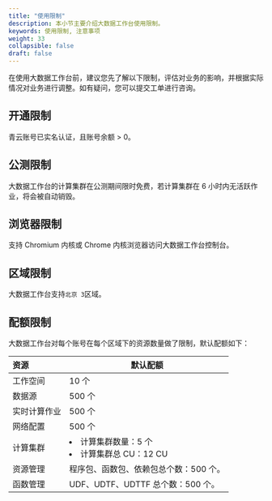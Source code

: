 ```yaml
---
title: "使用限制"
description: 本小节主要介绍大数据工作台使用限制。 
keywords: 使用限制, 注意事项 
weight: 33
collapsible: false
draft: false
---
```


在使用大数据工作台前，建议您先了解以下限制，评估对业务的影响，并根据实际情况对业务进行调整。如有疑问，您可以提交工单进行咨询。

## 开通限制

青云账号已实名认证，且账号余额 > 0。

## 公测限制

大数据工作台的计算集群在公测期间限时免费，若计算集群在 6 小时内无活跃作业，将会被自动销毁。

## 浏览器限制

支持 Chromium 内核或 Chrome 内核浏览器访问大数据工作台控制台。

## 区域限制

大数据工作台支持`北京 3`区域。

## 配额限制

大数据工作台对每个账号在每个区域下的资源数量做了限制，默认配额如下：

| 资源           | 默认配额                   |
| :------------  | --------------------- |
| 工作空间        | 10 个              |
| 数据源          | 500 个             |
| 实时计算作业     | 500 个             |
| 网络配置         | 500 个             |
| 计算集群         | <li>计算集群数量：5 个  <li>计算集群总 CU：12 CU             |
| 资源管理         | 程序包、函数包、依赖包总个数：500 个。           |
| 函数管理         | UDF、UDTF、UDTTF 总个数：500 个。           |

